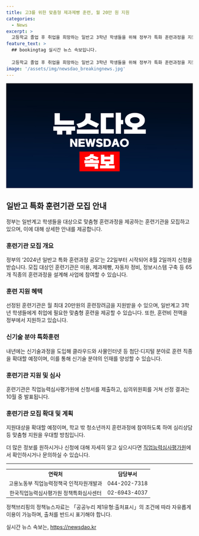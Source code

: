 ```yaml
---
title: 고3를 위한 맞춤형 제과제빵 훈련, 월 20만 원 지원
categories:
  - News
excerpt: >
  고등학교 졸업 후 취업을 희망하는 일반고 3학년 학생들을 위해 정부가 특화 훈련과정을 지원합니다. 일반고 특화훈련은 최대 20만원의 훈련장려금을 포함하여 취업에 필요한 맞춤형 훈련을 제공하며, 신기술 분야로의 확대를 추진합니다. 훈련기관은 특화 훈련 공모에 참여하여 신기술과정을 추가로 개발할 수 있으며, 심사를 통해 지원대상을 확대하는 계획입니다. 또한 학교 밖 청소년까지 훈련과정에 참여 가능하며, 자립과 조기 취업을 위한 맞춤형 지원을 우대할 방침이다. (출처: 정책브리핑)
feature_text: >
  ## bookingtag 실시간 뉴스 속보입니다.

  고등학교 졸업 후 취업을 희망하는 일반고 3학년 학생들을 위해 정부가 특화 훈련과정을 지원합니다. 일반고 특화훈련은 최대 20만원의 훈련장려금을 포함하여 취업에 필요한 맞춤형 훈련을 제공하며, 신기술 분야로의 확대를 추진합니다. 훈련기관은 특화 훈련 공모에 참여하여 신기술과정을 추가로 개발할 수 있으며, 심사를 통해 지원대상을 확대하는 계획입니다. 또한 학교 밖 청소년까지 훈련과정에 참여 가능하며, 자립과 조기 취업을 위한 맞춤형 지원을 우대할 방침이다. (출처: 정책브리핑)
image: '/assets/img/newsdao_breakingnews.jpg'
---
```


<p><img src="/assets/img/newsdao_breakingnews.jpg" alt="bookingtag 속보" /></p>

<h2 data-ke-size="size26">일반고 특화 훈련기관 모집 안내</h2>

<p data-ke-size="size16">정부는 일반계고 학생들을 대상으로 맞춤형 훈련과정을 제공하는 훈련기관을 모집하고 있으며, 이에 대해 상세한 안내를 제공합니다.</p>

<h3><b>훈련기관 모집 개요</b></h3>

<p data-ke-size="size16">정부의 ‘2024년 일반고 특화 훈련과정 공모’는 22일부터 시작되어 8월 2일까지 신청을 받습니다. 모집 대상인 훈련기관은 미용, 제과제빵, 자동차 정비, 정보시스템 구축 등 65개 직종의 훈련과정을 설계해 사업에 참여할 수 있습니다.</p>

<h3><b>훈련 지원 혜택</b></h3>

<p data-ke-size="size16">선정된 훈련기관은 월 최대 20만원의 훈련장려금을 지원받을 수 있으며, 일반계고 3학년 학생들에게 취업에 필요한 맞춤형 훈련을 제공할 수 있습니다. 또한, 훈련비 전액을 정부에서 지원하고 있습니다.</p>

<h3><b>신기술 분야 특화훈련</b></h3>

<p data-ke-size="size16">내년에는 신기술과정을 도입해 클라우드와 사물인터넷 등 첨단·디지털 분야로 훈련 직종을 확대할 예정이며, 이를 통해 신기술 분야의 인재를 양성할 수 있습니다.</p>

<h3><b>훈련기관 지원 및 심사</b></h3>

<p data-ke-size="size16">훈련기관은 직업능력심사평가원에 신청서를 제출하고, 심의위원회를 거쳐 선정 결과는 10월 중 발표됩니다.</p>

<h3><b>훈련기관 모집 확대 및 계획</b></h3>

<p data-ke-size="size16">지원대상을 확대할 예정이며, 학교 밖 청소년까지 훈련과정에 참여하도록 하여 심리상담 등 맞춤형 지원을 우대할 방침입니다.</p>

<p data-ke-size="size16">더 많은 정보를 원하시거나 신청에 대해 자세히 알고 싶으시다면 <a href="https://www.ksqa.or.kr">직업능력심사평가원</a>에서 확인하시거나 문의하실 수 있습니다.</p>

<hr data-ke-size="size16">

<table style="width: 100%;" data-ke-size="size16">
<tbody>
<tr>
<td style="text-align: center; height: 17px;"><b>연락처</b></td>
<td style="text-align: center; height: 17px;"><b>담당부서</b></td>
</tr>
<tr>
<td style="text-align: center; height: 17px;">고용노동부 직업능력정책국 인적자원개발과</td>
<td style="text-align: center; height: 17px;">044-202-7318</td>
</tr>
<tr>
<td style="text-align: center; height: 17px;">한국직업능력심사평가원 정책특화심사센터</td>
<td style="text-align: center; height: 17px;">02-6943-4037</td>
</tr>
</tbody>
</table>

<p data-ke-size="size16">정책브리핑의 정책뉴스자료는 「공공누리 제1유형:출처표시」의 조건에 따라 자유롭게 이용이 가능하며, 출처를 반드시 표기해야 합니다.</p>
실시간 뉴스 속보는, <a href="https://newsdao.kr" rel="dofollow">https://newsdao.kr</a>


